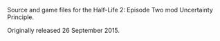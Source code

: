 Source and game files for the Half-Life 2: Episode Two mod Uncertainty Principle. 

Originally released 26 September 2015.
